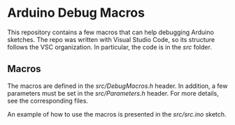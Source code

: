 # Arduino Debug Macros

This repository contains a few macros that can help debugging Arduino sketches. The repo was written with Visual Studio Code, so its structure follows the VSC organization. In particular, the code is in the *src* folder.

## Macros

The macros are defined in the *src/DebugMacros.h* header. In addition, a few parameters must be set in the *src/Parameters.h* header. For more details, see the corresponding files.

An example of how to use the macros is presented in the *src/src.ino* sketch.